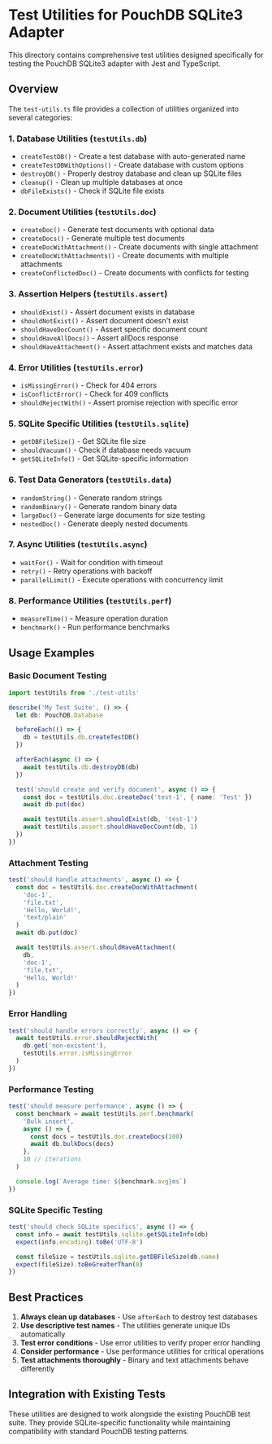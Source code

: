 # Test Utilities for PouchDB SQLite3 Adapter

This directory contains comprehensive test utilities designed specifically for testing the PouchDB SQLite3 adapter with Jest and TypeScript.

## Overview

The `test-utils.ts` file provides a collection of utilities organized into several categories:

### 1. Database Utilities (`testUtils.db`)

- `createTestDB()` - Create a test database with auto-generated name
- `createTestDBWithOptions()` - Create database with custom options
- `destroyDB()` - Properly destroy database and clean up SQLite files
- `cleanup()` - Clean up multiple databases at once
- `dbFileExists()` - Check if SQLite file exists

### 2. Document Utilities (`testUtils.doc`)

- `createDoc()` - Generate test documents with optional data
- `createDocs()` - Generate multiple test documents
- `createDocWithAttachment()` - Create documents with single attachment
- `createDocWithAttachments()` - Create documents with multiple attachments
- `createConflictedDoc()` - Create documents with conflicts for testing

### 3. Assertion Helpers (`testUtils.assert`)

- `shouldExist()` - Assert document exists in database
- `shouldNotExist()` - Assert document doesn't exist
- `shouldHaveDocCount()` - Assert specific document count
- `shouldHaveAllDocs()` - Assert allDocs response
- `shouldHaveAttachment()` - Assert attachment exists and matches data

### 4. Error Utilities (`testUtils.error`)

- `isMissingError()` - Check for 404 errors
- `isConflictError()` - Check for 409 conflicts
- `shouldRejectWith()` - Assert promise rejection with specific error

### 5. SQLite Specific Utilities (`testUtils.sqlite`)

- `getDBFileSize()` - Get SQLite file size
- `shouldVacuum()` - Check if database needs vacuum
- `getSQLiteInfo()` - Get SQLite-specific information

### 6. Test Data Generators (`testUtils.data`)

- `randomString()` - Generate random strings
- `randomBinary()` - Generate random binary data
- `largeDoc()` - Generate large documents for size testing
- `nestedDoc()` - Generate deeply nested documents

### 7. Async Utilities (`testUtils.async`)

- `waitFor()` - Wait for condition with timeout
- `retry()` - Retry operations with backoff
- `parallelLimit()` - Execute operations with concurrency limit

### 8. Performance Utilities (`testUtils.perf`)

- `measureTime()` - Measure operation duration
- `benchmark()` - Run performance benchmarks

## Usage Examples

### Basic Document Testing

```typescript
import testUtils from './test-utils'

describe('My Test Suite', () => {
  let db: PouchDB.Database

  beforeEach(() => {
    db = testUtils.db.createTestDB()
  })

  afterEach(async () => {
    await testUtils.db.destroyDB(db)
  })

  test('should create and verify document', async () => {
    const doc = testUtils.doc.createDoc('test-1', { name: 'Test' })
    await db.put(doc)

    await testUtils.assert.shouldExist(db, 'test-1')
    await testUtils.assert.shouldHaveDocCount(db, 1)
  })
})
```

### Attachment Testing

```typescript
test('should handle attachments', async () => {
  const doc = testUtils.doc.createDocWithAttachment(
    'doc-1',
    'file.txt',
    'Hello, World!',
    'text/plain'
  )
  await db.put(doc)

  await testUtils.assert.shouldHaveAttachment(
    db,
    'doc-1',
    'file.txt',
    'Hello, World!'
  )
})
```

### Error Handling

```typescript
test('should handle errors correctly', async () => {
  await testUtils.error.shouldRejectWith(
    db.get('non-existent'),
    testUtils.error.isMissingError
  )
})
```

### Performance Testing

```typescript
test('should measure performance', async () => {
  const benchmark = await testUtils.perf.benchmark(
    'Bulk insert',
    async () => {
      const docs = testUtils.doc.createDocs(100)
      await db.bulkDocs(docs)
    },
    10 // iterations
  )

  console.log(`Average time: ${benchmark.avg}ms`)
})
```

### SQLite Specific Testing

```typescript
test('should check SQLite specifics', async () => {
  const info = await testUtils.sqlite.getSQLiteInfo(db)
  expect(info.encoding).toBe('UTF-8')

  const fileSize = testUtils.sqlite.getDBFileSize(db.name)
  expect(fileSize).toBeGreaterThan(0)
})
```

## Best Practices

1. **Always clean up databases** - Use `afterEach` to destroy test databases
2. **Use descriptive test names** - The utilities generate unique IDs automatically
3. **Test error conditions** - Use error utilities to verify proper error handling
4. **Consider performance** - Use performance utilities for critical operations
5. **Test attachments thoroughly** - Binary and text attachments behave differently

## Integration with Existing Tests

These utilities are designed to work alongside the existing PouchDB test suite. They provide SQLite-specific functionality while maintaining compatibility with standard PouchDB testing patterns.
